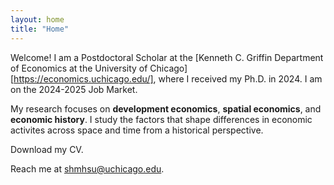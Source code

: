 ```yaml
---
layout: home
title: "Home"
---
```


Welcome! I am a Postdoctoral Scholar at the [Kenneth C. Griffin Department of Economics at the University of Chicago][https://economics.uchicago.edu/], where I received my Ph.D. in 2024. I am on the 2024-2025 Job Market.

My research focuses on **development economics**, **spatial economics**, and **economic history**. I study the factors that shape differences in economic activites across space and time from a historical perspective. 

Download my CV.

Reach me at <a href="mailto:shmhsu@uchicago.edu">shmhsu@uchicago.edu</a>.
